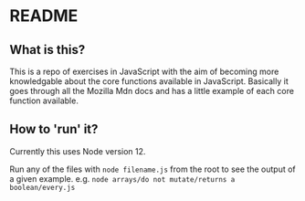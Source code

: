 # README

## What is this?
This is a repo of exercises in JavaScript with the aim of becoming more knowledgable about the core functions available in JavaScript.
Basically it goes through all the Mozilla Mdn docs and has a little example of each core function available.

## How to 'run' it?
Currently this uses Node version 12. 

Run any of the files with `node filename.js` from the root to see the output of a given example. e.g. `node arrays/do not mutate/returns a boolean/every.js`

